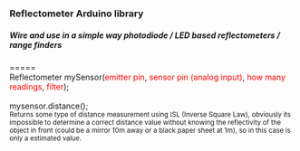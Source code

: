 ### Reflectometer Arduino library
##### Wire and use in a simple way photodiode / LED based reflectometers / range finders
=====
<br>
Reflectometer mySensor(<span style="color: red">emitter pin</span>, <span style="color: red">sensor pin (analog input)</span>, <span style="color: red">how many readings</span>, <span style="color: red">filter</span>);
<br>
<br>
mysensor.distance(); 
<br>
<small>Returns some type of distance measurement using ISL (Inverse Square Law), obviously its impossible to determine a correct distance value without knowing the reflectivity of the object in front (could be a mirror 10m away or a black paper sheet at 1m), so in this case is only a estimated value.</small>



